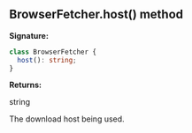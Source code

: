 ## BrowserFetcher.host() method

**Signature:**

```typescript
class BrowserFetcher {
  host(): string;
}
```

**Returns:**

string

The download host being used.
